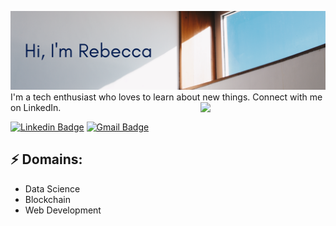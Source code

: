 ![Header image](https://raw.githubusercontent.com/rebeccasoren/rebeccasoren/master/Assets/Header.png)
I'm a tech enthusiast who loves to learn about new things. Connect with me on LinkedIn.
<img align='right' src='https://media.giphy.com/media/bcKmIWkUMCjVm/giphy.gif' width='200"'>

[![Linkedin Badge](https://img.shields.io/badge/-RebeccaShrutiSoren-blue?style=flat-square&logo=Linkedin&logoColor=white&link=https://www.linkedin.com/in/rebecca-shruti-soren/)](https://www.linkedin.com/in/rebecca-shruti-soren/)
[![Gmail Badge](https://img.shields.io/badge/-sorenrebeccashruti@gmail.com-d14836?style=flat-square&logo=Gmail&logoColor=white&link=mailto:sorenrebeccashruti@gmail.com)](mailto:sorenrebeccashruti@gmail.com)

## ⚡ Domains:
- Data Science
- Blockchain
- Web Development

<!--
**rebeccasoren/rebeccasoren** is a ✨ _special_ ✨ repository because its `README.md` (this file) appears on your GitHub profile.

Here are some ideas to get you started:

- 🔭 I’m currently working on ...
- 🌱 I’m currently learning ...
- 👯 I’m looking to collaborate on ...
- 🤔 I’m looking for help with ...
- 💬 Ask me about ...
- 📫 How to reach me: ...
- 😄 Pronouns: ...
- ⚡ Fun fact: ...
-->
